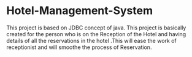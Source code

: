 # Hotel-Management-System
This project is based on JDBC concept of java.
This project is basically created for the person who is on the Reception of the Hotel and having details of all the reservations in the hotel .This will ease the work of receptionist and will smoothe the process of Reservation. 
